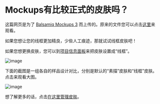 # Mockups有比较正式的皮肤吗？

这篇网页是为了 [Balsamiq Mockups 3](https://balsamiq.com/products/mockups/) 而上传的。原来的文件您可以点击[这里](http://media.balsamiq.com/files/Balsamiq_Mockups_v1-v2_Docs.pdf)来观看。  

如果您想让您的线框更加精良，少些人工痕迹，那就试试线框皮肤吧！

如果您想更换皮肤，您可以到[项目信息面板](http://support.balsamiq.com/customer/portal/articles/1895403)来把皮肤设置成“线框”。

![image](http://media.balsamiq.com/img/support/docs/m4d/b3/skin-switcher.png)

下面的截图是一组各自的样品设计对比，分别是默认的“素描”皮肤和“线框”皮肤。点击来观看大图。

![image](http://support.balsamiq.com/customer/portal/articles/98988)

想了解更多的话，点击[在这里管理皮肤](http://support.balsamiq.com/customer/portal/articles/938142)。
